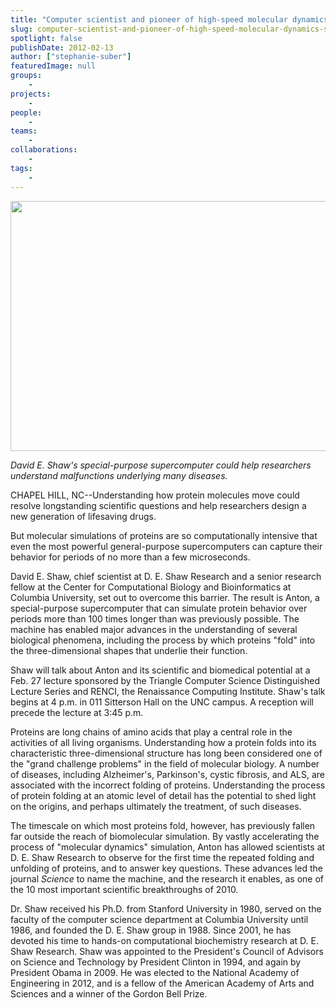 ```yaml
---
title: "Computer scientist and pioneer of high-speed molecular dynamics simulations to speak at Carolina"
slug: computer-scientist-and-pioneer-of-high-speed-molecular-dynamics-simulations-to-speak-at-carolina-2
spotlight: false
publishDate: 2012-02-13
author: ["stephanie-suber"]
featuredImage: null
groups:
    - 
projects:
    - 
people:
    - 
teams: 
    - 
collaborations:
    - 
tags:
    - 
---
```



<p><a href="https://www.renci.org/wp-content/uploads/2012/02/David-Shaw__photo__600x400.jpg"><img class="alignnone size-full wp-image-8797" title="David-Shaw__photo__600x400" src="https://www.renci.org/wp-content/uploads/2012/02/David-Shaw__photo__600x400.jpg" alt="" width="600" height="400" /></a></p>

<p><em>David E. Shaw's special-purpose supercomputer could help researchers understand malfunctions underlying many diseases.</em></p>
<p>CHAPEL HILL, NC--Understanding how protein molecules move could resolve longstanding scientific questions and help researchers design a new generation of lifesaving drugs.</p>
<p>But molecular simulations of proteins are so computationally intensive that even the most powerful general-purpose supercomputers can capture their behavior for periods of no more than a few microseconds.</p>
<p>David E. Shaw, chief scientist at D. E. Shaw Research and a senior research fellow at the Center for Computational Biology and Bioinformatics at Columbia University, set out to overcome this barrier. The result is Anton, a special-purpose supercomputer that can simulate protein behavior over periods more than 100 times longer than was previously possible. The machine has enabled major advances in the understanding of several biological phenomena, including the process by which proteins "fold" into the three-dimensional shapes that underlie their function.</p>
<p>Shaw will talk about Anton and its scientific and biomedical potential at a Feb. 27 lecture sponsored by the Triangle Computer Science Distinguished Lecture Series and RENCI, the Renaissance Computing Institute. Shaw's talk begins at 4 p.m. in 011 Sitterson Hall on the UNC campus. A reception will precede the lecture at 3:45 p.m.</p>
<p>Proteins are long chains of amino acids that play a central role in the activities of all living organisms. Understanding how a protein folds into its characteristic three-dimensional structure has long been considered one of the "grand challenge problems" in the field of molecular biology. A number of diseases, including Alzheimer's, Parkinson's, cystic fibrosis, and ALS, are associated with the incorrect folding of proteins. Understanding the process of protein folding at an atomic level of detail has the potential to shed light on the origins, and perhaps ultimately the treatment, of such diseases.</p>
<p>The timescale on which most proteins fold, however, has previously fallen far outside the reach of biomolecular simulation. By vastly accelerating the process of "molecular dynamics" simulation, Anton has allowed scientists at D. E. Shaw Research to observe for the first time the repeated folding and unfolding of proteins, and to answer key questions. These advances led the journal <em>Science</em> to name the machine, and the research it enables, as one of the 10 most important scientific breakthroughs of 2010.</p>
<p>Dr. Shaw received his Ph.D. from Stanford University in 1980, served on the faculty of the computer science department at Columbia University until 1986, and founded the D. E. Shaw group in 1988. Since 2001, he has devoted his time to hands-on computational biochemistry research at D. E. Shaw Research. Shaw was appointed to the President's Council of Advisors on Science and Technology by President Clinton in 1994, and again by President Obama in 2009. He was elected to the National Academy of Engineering in 2012, and is a fellow of the American Academy of Arts and Sciences and a winner of the Gordon Bell Prize.</p>

<!-- old tags
    ["David E. Shaw","molecular dynamics","protein folding","Triangle Computer Science Distinguished Lecture Series (TCSDLS)"]
-->
